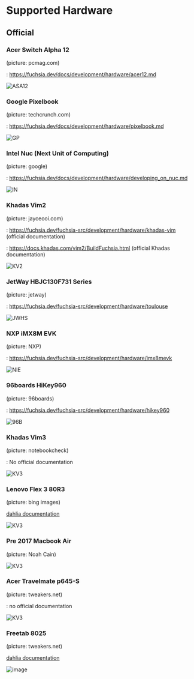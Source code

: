 # Supported Hardware

## Official 

### Acer Switch Alpha 12

(picture: pcmag.com)

: https://fuchsia.dev/docs/development/hardware/acer12.md

![ASA12](https://github.com/dahlia-os/Icons/blob/master/Computers/432005-acer-switch-alpha-12.jpg)

### Google Pixelbook

(picture: techcrunch.com)

: https://fuchsia.dev/docs/development/hardware/pixelbook.md

![GP](https://github.com/dahlia-os/Icons/blob/master/Computers/dscf2979.jpg)

### Intel Nuc (Next Unit of Computing)

(picture: google)

: https://fuchsia.dev/docs/development/hardware/developing_on_nuc.md

![IN](https://github.com/dahlia-os/Icons/blob/master/Computers/nuc_fuchsia.jpg)

### Khadas Vim2

(picture: jayceooi.com)

: https://fuchsia.dev/fuchsia-src/development/hardware/khadas-vim (official documentation)

: https://docs.khadas.com/vim2/BuildFuchsia.html (official Khadas documentation)

![KV2](https://github.com/dahlia-os/Icons/blob/master/Computers/Khadas-VIM2-Max-Full_04.jpg)

### JetWay HBJC130F731 Series

(picture: jetway)

: https://fuchsia.dev/fuchsia-src/development/hardware/toulouse

![JWHS](https://github.com/dahlia-os/Icons/blob/master/Computers/5otdnzvgyet21.png)

### NXP iMX8M EVK

(picture: NXP)

: https://fuchsia.dev/fuchsia-src/development/hardware/imx8mevk

![NIE](https://github.com/dahlia-os/Icons/blob/master/Computers/imx8m.jpeg)

### 96boards HiKey960 

(picture: 96boards)

: https://fuchsia.dev/fuchsia-src/development/hardware/hikey960

![96B](https://github.com/dahlia-os/Icons/blob/master/Computers/hikey-960-SD-front.jpg)


### Khadas Vim3

(picture: notebookcheck)

: No official documentation

![KV3](https://github.com/dahlia-os/Icons/blob/master/Computers/Khadas_VIM3_Amlogic_A311D_SBC.jpg)


### Lenovo Flex 3 80R3

(picture: bing images)

[dahlia documentation](https://github.com/dahlia-os/documentation/blob/master/assets/hardware/Lenovo/Flex-3/80R3/Lenovo-Flex-3-80R3-documentation.md)

![KV3](https://i5.walmartimages.com/asr/3343fa97-323b-4ae7-b4f0-8bd342a2605d_1.fac84687a325c3dc5a219034cc83046a.jpeg)
### Pre 2017 Macbook Air

(picture: Noah Cain)

![KV3](https://lh3.googleusercontent.com/rUYxZ1b1GdSVJOc7dPZDnpzvG6a5gpu4ngNUy4zsLEIOcj4ThDr_X5ITF3X6XvJTtHutXb5M2S98pxSlPrvGkezRXdlqfNxDGZ7UOflqemV5n5ZFtlh3p-ce3tPbPMNYGKMr2HqUn_H5la820D7AvPT1qgU9czZrf4BjVWnTt8L68Nf5oihHDnQ0E1w3OkbQO6dPw_3IpvTwcyWTCGecJlssZ2sh-_yTfNfbG6RCM04P-6NxsVpxB9m-GZjizncwt14qwE6MKxkbpEzDcQL7R8Dt7TEES_l3CVgCE-Orkp4sYI11MouM4yLO20j38tHavl0dqmMR510JSG8qvhuZMtCXJ1SfrZEJ7DS3XxxMV_Z4TJboeqWsW5sB-hGuOWbCy1BZlBxGOlIQLB9KIWOSWoEZbrccu-lz-l4qFldpF8kjeQ9UGwSED9P2yTiZggTdsVn15KPiwD6xyvmLbHeo9gIKbpBVKUe-CTb-TxBAKjaYiaLargbdw93B6P68zR_DmQKCnKdAC5nH6kltZ9okgkjScWcLA5j-hLXTNOz42Fj-PTzYhbyRnVXWdojNNrwvnlHSQAVnK1gv6wN9Npr5RwSvQHhVy0R0zj7Emlg9D_wZ2Y9kjiqxByPMqfDl5RP2aPq8b7Unkp1qviJC7SabSzV3zp1QeV18o_bO46t_ZSLj7-sHd5RBOFDbkPnRcw=w979-h734-no)


### Acer Travelmate p645-S 

(picture: tweakers.net)

: no official documentation

![KV3](https://tweakers.net/i/gdQpggHIWy3g0qNuURu8Q9Jmq0o=/fit-in/x800/filters:strip_icc()/i/2000817821.jpeg?f=imagegallery)


### Freetab 8025

(picture: tweakers.net)

[dahlia documentation](https://github.com/dahlia-os/documentation/tree/master/assets/hardware/Freetab/8000-series/8025)

![image](https://tweakers.net/i/cTVCQuSer65jSGjHEb020zeLAxc=/i/2000576488.jpeg)
